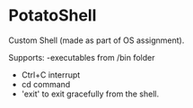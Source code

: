 # PotatoShell
Custom Shell (made as part of OS assignment). 

Supports:
-executables from /bin folder
- Ctrl+C interrupt
- cd command
- 'exit' to exit gracefully from the shell.
